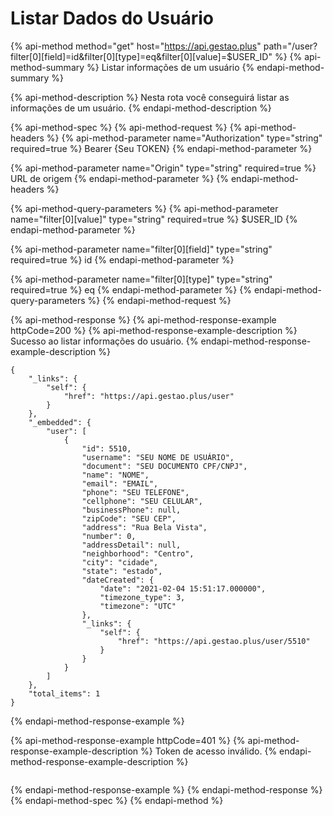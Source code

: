 # Listar Dados do Usuário

{% api-method method="get" host="https://api.gestao.plus" path="/user?filter\[0\]\[field\]=id&filter\[0\]\[type\]=eq&filter\[0\]\[value\]=$USER\_ID" %}
{% api-method-summary %}
Listar informações de um usuário
{% endapi-method-summary %}

{% api-method-description %}
Nesta rota você conseguirá listar as informações de um usuário.
{% endapi-method-description %}

{% api-method-spec %}
{% api-method-request %}
{% api-method-headers %}
{% api-method-parameter name="Authorization" type="string" required=true %}
Bearer {Seu TOKEN}
{% endapi-method-parameter %}

{% api-method-parameter name="Origin" type="string" required=true %}
URL de origem
{% endapi-method-parameter %}
{% endapi-method-headers %}

{% api-method-query-parameters %}
{% api-method-parameter name="filter\[0\]\[value\]" type="string" required=true %}
$USER\_ID
{% endapi-method-parameter %}

{% api-method-parameter name="filter\[0\]\[field\]" type="string" required=true %}
id
{% endapi-method-parameter %}

{% api-method-parameter name="filter\[0\]\[type\]" type="string" required=true %}
eq
{% endapi-method-parameter %}
{% endapi-method-query-parameters %}
{% endapi-method-request %}

{% api-method-response %}
{% api-method-response-example httpCode=200 %}
{% api-method-response-example-description %}
Sucesso ao listar informações do usuário.
{% endapi-method-response-example-description %}

```text
{
    "_links": {
        "self": {
            "href": "https://api.gestao.plus/user"
        }
    },
    "_embedded": {
        "user": [
            {
                "id": 5510,
                "username": "SEU NOME DE USUÁRIO",
                "document": "SEU DOCUMENTO CPF/CNPJ",
                "name": "NOME",
                "email": "EMAIL",
                "phone": "SEU TELEFONE",
                "cellphone": "SEU CELULAR",
                "businessPhone": null,
                "zipCode": "SEU CEP",
                "address": "Rua Bela Vista",
                "number": 0,
                "addressDetail": null,
                "neighborhood": "Centro",
                "city": "cidade",
                "state": "estado",
                "dateCreated": {
                    "date": "2021-02-04 15:51:17.000000",
                    "timezone_type": 3,
                    "timezone": "UTC"
                },
                "_links": {
                    "self": {
                        "href": "https://api.gestao.plus/user/5510"
                    }
                }
            }
        ]
    },
    "total_items": 1
}
```
{% endapi-method-response-example %}

{% api-method-response-example httpCode=401 %}
{% api-method-response-example-description %}
Token de acesso inválido.
{% endapi-method-response-example-description %}

```text

```
{% endapi-method-response-example %}
{% endapi-method-response %}
{% endapi-method-spec %}
{% endapi-method %}

